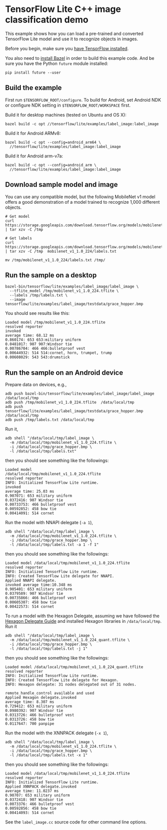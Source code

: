 # TensorFlow Lite C++ image classification demo

This example shows how you can load a pre-trained and converted
TensorFlow Lite model and use it to recognize objects in images.

Before you begin,
make sure you [have TensorFlow installed](https://www.tensorflow.org/install).

You also need to
[install Bazel](https://docs.bazel.build/versions/master/install.html) in order
to build this example code. And be sure you have the Python `future` module
installed:

```
pip install future --user
```

## Build the example

First run `$TENSORFLOW_ROOT/configure`. To build for Android, set
Android NDK or configure NDK setting in
`$TENSORFLOW_ROOT/WORKSPACE` first.

Build it for desktop machines (tested on Ubuntu and OS X):

```
bazel build -c opt //tensorflow/lite/examples/label_image:label_image
```

Build it for Android ARMv8:

```
bazel build -c opt --config=android_arm64 \
  //tensorflow/lite/examples/label_image:label_image
```

Build it for Android arm-v7a:

```
bazel build -c opt --config=android_arm \
  //tensorflow/lite/examples/label_image:label_image
```

## Download sample model and image

You can use any compatible model, but the following MobileNet v1 model offers
a good demonstration of a model trained to recognize 1,000 different objects.

```
# Get model
curl https://storage.googleapis.com/download.tensorflow.org/models/mobilenet_v1_2018_02_22/mobilenet_v1_1.0_224.tgz | tar xzv -C /tmp

# Get labels
curl https://storage.googleapis.com/download.tensorflow.org/models/mobilenet_v1_1.0_224_frozen.tgz  | tar xzv -C /tmp  mobilenet_v1_1.0_224/labels.txt

mv /tmp/mobilenet_v1_1.0_224/labels.txt /tmp/
```

## Run the sample on a desktop

```
bazel-bin/tensorflow/lite/examples/label_image/label_image \
  --tflite_model /tmp/mobilenet_v1_1.0_224.tflite \
  --labels /tmp/labels.txt \
  --image tensorflow/lite/examples/label_image/testdata/grace_hopper.bmp
```

You should see results like this:

```
Loaded model /tmp/mobilenet_v1_1.0_224.tflite
resolved reporter
invoked
average time: 68.12 ms
0.860174: 653 653:military uniform
0.0481017: 907 907:Windsor tie
0.00786704: 466 466:bulletproof vest
0.00644932: 514 514:cornet, horn, trumpet, trump
0.00608029: 543 543:drumstick
```

## Run the sample on an Android device

Prepare data on devices, e.g.,

```
adb push bazel-bin/tensorflow/lite/examples/label_image/label_image  /data/local/tmp
adb push /tmp/mobilenet_v1_1.0_224.tflite  /data/local/tmp
adb push tensorflow/lite/examples/label_image/testdata/grace_hopper.bmp  /data/local/tmp
adb push /tmp/labels.txt /data/local/tmp
```

Run it,
```
adb shell "/data/local/tmp/label_image \
  -m /data/local/tmp/mobilenet_v1_1.0_224.tflite \
  -i /data/local/tmp/grace_hopper.bmp \
  -l /data/local/tmp/labels.txt"
```
then you should see something like the followings:
```
Loaded model
/data/local/tmp/mobilenet_v1_1.0_224.tflite
resolved reporter
INFO: Initialized TensorFlow Lite runtime.
invoked
average time: 25.03 ms
0.907071: 653 military uniform
0.0372416: 907 Windsor tie
0.00733753: 466 bulletproof vest
0.00592852: 458 bow tie
0.00414091: 514 cornet
```

Run the model with NNAPI delegate (`-a 1`),
```
adb shell "/data/local/tmp/label_image \
  -m /data/local/tmp/mobilenet_v1_1.0_224.tflite \
  -i /data/local/tmp/grace_hopper.bmp \
  -l /data/local/tmp/labels.txt -a 1 -f 1"
```
then you should see something like the followings:
```
Loaded model /data/local/tmp/mobilenet_v1_1.0_224.tflite
resolved reporter
INFO: Initialized TensorFlow Lite runtime.
INFO: Created TensorFlow Lite delegate for NNAPI.
Applied NNAPI delegate.
invoked average time:10.348 ms
0.905401: 653 military uniform
0.0379589: 907 Windsor tie
0.00735866: 466 bulletproof vest
0.00605307: 458 bow tie
0.00422573: 514 cornet
```

To run a model with the Hexagon Delegate, assuming we have followed the
[Hexagon Delegate Guide](https://github.com/tensorflow/tensorflow/blob/master/tensorflow/lite/g3doc/performance/hexagon_delegate.md)
and installed Hexagon libraries in `/data/local/tmp`. Run it
```
adb shell "/data/local/tmp/label_image \
  -m /data/local/tmp/mobilenet_v1_1.0_224_quant.tflite \
  -i /data/local/tmp/grace_hopper.bmp \
  -l /data/local/tmp/labels.txt -j 1"
```
then you should see something like the followings:
```
Loaded model /data/local/tmp/mobilenet_v1_1.0_224_quant.tflite
resolved reporter
INFO: Initialized TensorFlow Lite runtime.
INFO: Created TensorFlow Lite delegate for Hexagon.
INFO: Hexagon delegate: 31 nodes delegated out of 31 nodes.

remote_handle_control available and used
Applied Hexagon delegate.invoked
average time: 8.307 ms
0.729412: 653 military uniform
0.0980392: 907 Windsor tie
0.0313726: 466 bulletproof vest
0.0313726: 458 bow tie
0.0117647: 700 panpipe
```

Run the model with the XNNPACK delegate (`-x 1`),
```
adb shell "/data/local/tmp/label_image \
  -m /data/local/tmp/mobilenet_v1_1.0_224.tflite \
  -i /data/local/tmp/grace_hopper.bmp \
  -l /data/local/tmp/labels.txt -x 1"
```
then you should see something like the followings:
```
Loaded model /data/local/tmp/mobilenet_v1_1.0_224.tflite
resolved reporter
INFO: Initialized TensorFlow Lite runtime.
Applied XNNPACK delegate.invoked
average time: 11.0237 ms
0.90707: 653 military uniform
0.0372418: 907 Windsor tie
0.0073376: 466 bulletproof vest
0.00592856: 458 bow tie
0.00414093: 514 cornet
```

See the `label_image.cc` source code for other command line options.
